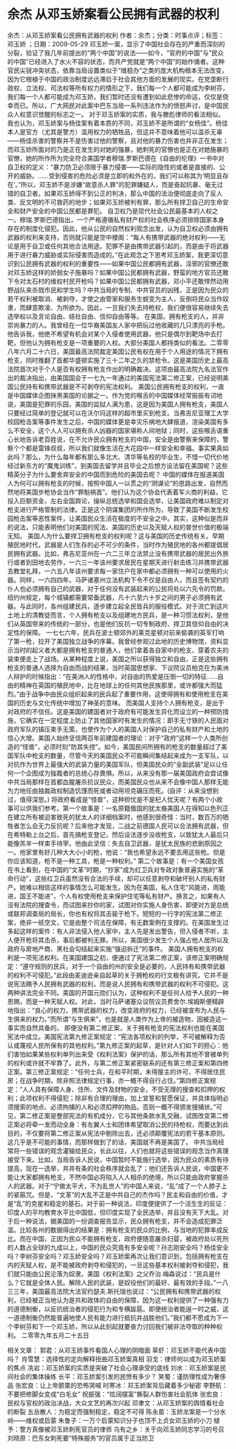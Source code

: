 # 余杰  从邓玉娇案看公民拥有武器的权利

余杰：从邓玉娇案看公民拥有武器的权利
作者：余杰；分类：时事点评；标签：邓玉娇 ；日期：2009-05-29
邓玉娇一案，显示了中国社会存在的严重而深刻的分裂，验证了我几年前提出的“两个中国”的说法——如今，“官府的中国”与“民众的中国”已经进入了水火不容的状态，而共产党就是“两个中国”的始作俑者。这种官民尖锐冲突状态，依靠当局设置类似于“维稳办”之类的庞大机构根本无法改变，因为它根植于中国的政治制度远远滞后于社会其他方面的发展的现实。在党垄断行政权、立法权、司法权等所有权力的情形之下，我们每一个人都可能成为李树芬，我们每一个人都可能成为邓玉娇，我们暂时还没有遭到如此悲惨的命运，仅仅是侥幸而已。所以，广大网民对此案中巴东当局一系列违法作为的愤怒声讨，是中国民众人权意识觉醒的标志之一。
对于邓玉娇案的实质，我与滕彪律师的看法相似。我也认为，邓玉娇案与杨佳案有着本质的不同，邓玉娇不是所谓的“女杨佳”。杨佳本人是官方（尤其是警方）滥用权力的牺牲品，但这并不意味着他可以滥杀无辜——杨佳杀害的警察并不是伤害过他的警察，且对他的暴力伤害也并非正在发生；而邓玉娇所面对的乃是正在发生的对她的强暴，她刺死的官僚也是正在对她施暴的官僚，她的所作所为完全符合美国学者穆瑞.罗斯巴德在《自由的伦理》一书中对自卫权的定义：“暴力防卫必须限于暴力侵害——实际的隐性的或者是直接的、公开的威胁。……受到侵害的危险必须是立即的和外在的，我们可以称其为‘明显且存在’。”所以，邓玉娇不是涉嫌“故意杀人罪”的犯罪嫌疑人，而是奋起抗暴、毫无过错的自卫者。如果邓玉娇得不到公正的判决，那么中国的法治便彻底走向了反人类、反文明的不可救药的地步；如果邓玉娇被判有罪，那么所有捍卫自己的生命安全和财产安全的中国公民都是罪犯。
自卫权乃是现代社会公民最基本的人权之一。穆瑞.罗斯巴德指出，一个严格遵循私有财产权的社会秩序必须排除国家本身存在的制度化侵犯。因此，他从公民的自然权利观念出发，认为自卫权必须由拥有武器的权利来支持，否则就只能是空中楼阁：“每人有携带武器的绝对权利——无论是用于自卫或任何其他合法用途。犯罪不是由携带武器引起的，而是由于将武器用于进行暴力威胁或实际侵害而造成的。”在此观念之下思考邓玉娇案，我更深切意识到公民拥有武器的权利的重要性——如果中国公民都拥有武器，淫邪的官僚还敢对邓玉娇这样的娇弱女子施暴吗？如果中国公民都拥有武器，野蛮的地方官员还敢下令对太石村的维权村民开枪吗？如果中国公民都拥有武器，邓小平还敢悍然动用野战队来杀戮市民和学生吗？中共当局的专制、中共官员的凶残，正是因为民众的若干权利被取消、被剥夺，才使之由管家和服务生蜕变为主人，反倒将民众当作奴隶，而肆意欺凌、为所欲为。因此，一旦我们失去持枪权，我们便很容易继续失去选举权以及言论自由、结社自由、信仰自由等等。
在美国，拥有枪支的人，并非崇尚暴力的人。我曾经在一位华裔美国友人家中把玩过他收藏的几只漂亮的手枪。他告诉我，他绝不希望有机会对某个入侵者使用武器，他只是偶尔到靶场中去打靶，但他认为拥有枪支是一项重要的人权。大部分美国人都持类似的看法。二零零八年六月二十六日，美国最高法院裁定美国公民有权在用于个人用途的情况下拥有枪支，同时推翻了首都华盛顿实施了三十二年之久的禁枪令。这是美国历史上最高法院首次对于个人是否有权拥有枪支作出的明确裁决。这项由最高法院九名法官作出的裁决指出，由美国国会于一七九一年通过的美国宪法第二修正案，已经说明美国公民持有和携带武器是不可剥夺的宪法权利。
美国公民拥有枪支的权利，一直是中国媒体企图抹黑美国的论据之一。作为党的喉舌的中国媒体经常振振有词地说，美国是犯罪的乐园，美国的监狱人满为患，这是因为美国人拥有枪支，美国人只要经过简单的登记就可以在沃尔玛这样的超市里买到枪支。当弗吉尼亚理工大学校园枪击案等事件发生之后，中国的媒体更是幸灾乐祸地大肆报道，渲染美国有多么不安全，这个人人可以拥有杀人凶器的国家堪称人间地狱；同时，这些喉舌语重心长地告诉老百姓说，在不允许民众拥有枪支的中国，安全是由警察来保障的，警察个个都是雷锋叔叔，所以我们就像生活在大花园中一样安全和幸福。事实果真如此吗？那么，为什么每年都有那么多北大、清华等名校的毕业生，不惜一切代价地经过新东方的“魔鬼训练”，到美国去留学并且毕业之后想方设法留在美国呢？这些精英分子为什么要舍弃安全的中国而到危险的美国去呢？
中国的媒体在报道美国人为何可以拥有枪支的时候，按照中国人一以贯之的“阴谋论”的思路出发，自然而然地将美国步枪协会当作“罪魁祸首”。他们认为这个协会代表着军火商的利益，它投入巨额资金，左右全国舆论，操纵总统选举和国会选举，让美国政府难以制定对枪支进行严格管制的法律。正是这个阴谋集团的所作所为，导致了美国不断发生校园枪击案等恶性案件，让美国民众生活在极度的不安全之中。其实，这种似是而非的说法，只能表明他们对美国的宪法、美国的历史以及天赋人权的普世价值的极端无知。
美国人为什么要捍卫拥有枪支的权利呢？这与美国的历史传统有关。早期殖民地时代，武器是人们生存的必不可少的条件，当时作为殖民地的各州都提倡居民拥有武器。比如，弗吉尼亚州在一六二三年立法禁止没有携带武器的居民出外旅行或者到田地去劳作，一六三一年该州要求居民在星期天进行射击练习并携带武器去教堂礼拜，一六五八年该州要求每一家住户在家中都必须拥有一种可以使用的火器。同样，一六四四年，马萨诸塞州立法机构下令不仅是自由人，而且签有契约的仆人也必须拥有自己的武器，对于任何没有武装起来的公民将处以六先令的罚款。纽约州规定，每个城镇都需要常备武器，凡十六至六十岁之间的男子必须拥有武器。与此同时，各州组建民兵，逐步建立起全民皆兵的服役模式。对于流亡到这片土地上的清教徒而言，个人拥有枪支以及组建地方民兵，是一种习惯法权利，是他们从英国带来的传统的一部分，也是他们反抗一切专制政府、捍卫其信仰自由的决定性的保障。
一七七六年，民兵在波士顿郊外的莱克星顿对前来偷袭的英军打响了第一枪，拉开了美国独立战争的序幕。我曾经参观过此地的历史博物馆，资料显示当时的起义者大都是拥有枪支的普通人，他们拿着各自家中的枪支、穿着农夫的装束便走上了战场。从某种程度上说，美国之所以获得独立和自由，正是这些拥有枪支的普通人选择为自由而战的结果，当时英国思想家、下议院议员柏克在为美洲人辩护的时候指出：“在美洲人的性格中，对自由的热爱是压倒一切的特征……自由的精神在英国的殖民地中，比在地球上的任何其他民族那里，或许都强大而猛烈。”由于战争中由民众组织起来的民兵起了重要作用，这使得拥有和使用枪支在美国的历史与文化传统中增加了神圣的意味。
而美国人支持个人拥有枪支，是出于对政府的不信任。这是美国的建国者对于政府有可能发生异化而设立的一种预防措施，它确实在一定程度上防止了其他国家时有发生的情况：即手无寸铁的人民面对政府军队的镇压束手无策，也使作为个人的美国人对保护自己的私有财产和土地的信心大增。美国人始终坚信两百年前建国者的理论：对于“政府”这样一个人类所创造的“怪兽”，必须时刻“防其失控”。如今，美国民间所拥有的枪支的数量超过了美国军队中枪支的数量，尽管今天的美国民众不可能瞬间集结起来成为一支军队，以对抗作为世界上最强大的武装力量的美国军队，但美国民众的“全副武装”足以让任何一个企图成为独裁者的总统心存畏惧。所以，从来没有那一届美国政府会尝试像中共当局那样在首都血腥屠杀抗议民众，而美国民众也从来不会像中国人那样无能为力地任由独裁政权制造饥馑而死或者动用坦克碾压而死。(自评：从来没想到过，值得深思。)
将政府看成是“怪兽”，这种担忧是不是杞人忧天呢？有两个小故事可以供我们参考。第一个故事是：一名原籍俄国的犹太裔美国人在得知以色列正在建立所有被迫害致死的犹太人的详细档案时，他感到很奇怪：当时，数百万的牺牲者怎么会无力反抗呢？后来他才发现，二战之前德国人民可以合法拥有武器，但在希特勒上台之后，首先搞枪支登记，然后设法逐步没收枪支，以致犹太人最后只能像羔羊一样束手待宰。他由此坚信：失去自卫武器，是犹太民族的悲剧原因之一。他家里有好几种大大小小的枪，他说：“我也希望永远不要去用这些枪。但是你应该知道，枪不是一种工具，枪是一种权利。”
第二个故事是：有一个美国女孩在书上看到，在中国的“文革”时期，“抄家”成为红卫兵对专政对象普遍实施的“革命行动”，这些红卫兵虽然没有合法的手续，却可以任意剥夺和破坏别人的私有财产。她难以相信这样的事情怎么可能发生。因为在美国，私人住宅“风能进，雨能进，国王不能进”，个人有权使用枪支来保护住宅等私有财产。换言之，如果有人没有法院的搜查令，而试图来抄你的家，试图对你实施人身伤害，即便对方是总统或联邦调查局的局长，你也有权将其击毙于枪下。短短的一行字的宪法第二修正案，绝非一纸空文，它是由整个司法在保障，有无数案例在支撑的。在美国发生过多起这样的案件：有人非法侵入他人家中，主人先是发出警告，但入侵者不听，主人便开枪将其击杀，事后都被判无罪。所以，美国很少发生个人强占他人居所以及政府与房地产商、黑社会勾结起来实施“强迫拆迁”的事件。
美国人拥有枪支的权利是一项宪法权利。在美国建国之初，便通过了宪法第二修正案，该修正案明确规定：“遵守规则的民兵，对于一个自由的州的安全是必要的，人民持有和携带武器的权利不可侵犯。”此段由麦迪逊亲自起草的关于拥枪权的行文极有讲究，它并不是说宪法赐予人民拥有武器的权利，而是说人民拥有和携带武器的权利不可侵犯。这两种讲法完全不同。美国的开国元勋们认为，这种权利不是任何人给予人民的一种恩赐，而是一种天赋人权。对此，当时马萨诸塞众议院议员费舍尔.埃姆斯便精辟地指出：“良心的权力，携带武器的权力，改变政府的权力，已经被宣布为人民与生俱来的权力。”而所谓“与生俱来”，也是就是人类作为上帝的被造物，因被造这一事实而自然具备的。
即便没有第二修正案，关于拥有枪支的宪法权利也能在美国宪法中成立。美国宪法第九修正案规定：“宪法各项权利的列举，不可被解释为否认或蔑视人民所保有的其他权利。”第九修正案的起草，是针对人们如下的担心：他们害怕如果某些权利单列出来受《权利法案》保护的话，那么所有其他不曾被单列的权利或许就不牢靠了。此外，与第二修正案紧密联系的还有第三修正案和第四修正案。第三修正案规定：“任何士兵，在和平时期，未得屋主的许可，不得居住民房；在战争时期，除非照法律规定行事，亦一概不得自行占住。”第四修正案规定：“人人具有保障人身、住所、文件及财物的安全，不受无理的搜查和扣押的权利；此项权利不得侵犯；除非有合理的理由，加上宣誓和誓愿保证，并具体指明必须搜索的地点、必须拘捕的人和必须扣押的物品，否则一概不得颁发搜捕状。”可见，第二修正案是整部宪法的有机成分，它与其他条款水乳交融，试图改变第二修正案必将牵一发而动全身：有左翼人士和团体希望取消公民的持枪权，而要达到此目的，不仅要将第二修正案从宪法中剔除出去，还必须颠覆宪法的若干基本原则。这几乎是不可能的事情，而那样做到了的话，美国就不再是美国了。
中共当局经常将一些错误的观念灌输给民众，长此以往，人们也就将这些错误的观念当作真理接受下来。比如，当局告诉人民说，中国暂时不能施行选举，因为民众的素质有待提高，现在一选举，井井有条的社会秩序就会乱了；他们还告诉人民说，中国更不能让大家都拥有枪支，不然中国必将陷入人人相杀的绝境，所以只能由政府掌握杀人的武器。对于“宁做太平犬，不为乱世人”的中国人来说，“乱”成了一个人脖子上的紧箍咒。但是，“文革”的大乱不正是中共自己的杰作吗？民主和自由的价值，才是“乱”的克星和稳定的基石。对于前一种说法，印度便提供了一个活生生的反证：印度人的平均教育水平比中国低，但印度实现了全民选举，并且没有天下大乱。对于后一种说法，据美国的一份调查报告显示，民众拥有枪支，并不会造成犯罪泛滥。比较各州的数据得出的结果是：拥有枪支的民众的比例，与当地的犯罪率成反比。而在中国，正因为民众不能拥有枪支，政府便随意屠杀妇婴，被政府处以死刑的人数占全球的九成以上，中国的民众究竟有多安全呢？孙志刚安全吗？杨佳安全吗？李树芬安全吗？邓玉娇安全吗？邓玉娇案再次让我们意识到，包括拥有枪支在内的天赋人权，是不能被政府剥夺和侵犯的，一旦这些基本权利被剥夺和侵犯，我们就只能由公民沦落为奴隶。美国《权利法案》之父乔治.梅森说过：“民兵是什么？它就是全体人民。解除人民的武装，是奴役他们的最好、最有效的手段。”一八三三年，美国最高法院大法官约瑟夫.斯托瑞也说过：“公民拥有和携带武器的权利，已经被正当地认为是共和政体的自由的保障，因为这一权利提供了一种强有力的道德制衡，以反抗统治者的侵犯行为和专横跋扈。即便统治者能逞一时之威，这一道德制衡仍然能普遍地使人民有能力进行抵抗并战胜他们。”我们都不愿成为下一个李树芬和下一个邓玉娇，所以从此刻起就要奋力讨回我们被非法夺取的种种权利。
二零零九年五月二十五日

相关文章：
郭君：从邓玉娇事件看国人心理的阴暗面
草虾：邓玉娇不能代表中国吗？
肖雪慧：选择性的定向解释扭曲邓玉娇案真相
羽戈：律师何以成为邓玉娇案的焦点
冼岩：邓玉娇案的实质是突破了社会心理承受的底线
刘水：邓玉娇案是民间社会的集体操练
长平：邓玉娇案引发的民愤有多少？
笑蜀：谨防理性成为奢侈品
张宏良：让上帝颤栗的恐怖哭喊
时寒冰：邓玉娇案背后藏着多少秘密
李野航：不要把修脚女变成“白毛女”
祝振强：“炫阔摆富”撕裂人群伤害社会肌体
张宏良：民权与官权的政治决战，大众文艺的再次兴起
邓聿文：从邓玉娇案的舆情看社会的断裂
五岳散人：为稳定而强制稳定，稳定不可得
陈永苗：玉娇龙案是一个分水岭——维权或启蒙
朱鲁子：一万个启蒙知识分子也顶不上贞女邓玉娇的小刀
植予：警方真像被邓玉娇刺死官员的律师
乌有之乡：关于向邓玉娇同志学习的号召
刘晓原：巴东女刺死要“特殊服务”的官员属于正当防卫